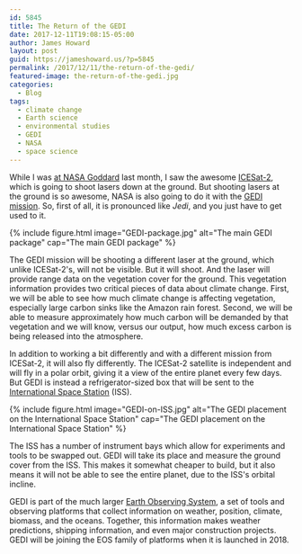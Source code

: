 ```yaml
---
id: 5845
title: The Return of the GEDI
date: 2017-12-11T19:08:15-05:00
author: James Howard
layout: post
guid: https://jameshoward.us/?p=5845
permalink: /2017/12/11/the-return-of-the-gedi/
featured-image: the-return-of-the-gedi.jpg
categories:
  - Blog
tags:
  - climate change
  - Earth science
  - environmental studies
  - GEDI
  - NASA
  - space science
---
```

While I was [at NASA Goddard](/2017/10/24/going-nasa-social/) last
month, I saw the awesome [ICESat-2](/2017/11/24/icesat-icesat-2/),
which is going to shoot lasers down at the ground.  But shooting
lasers at the ground is so awesome, NASA is also going to do it
with the [GEDI mission](https://science.nasa.gov/missions/gedi).
So, first of all, it is pronounced like _Jedi_, and you just have
to get used to it.

{% include figure.html image="GEDI-package.jpg" alt="The main GEDI package"
   cap="The main GEDI package" %}

The GEDI mission will be shooting a different laser at the ground,
which unlike ICESat-2's, will not be visible.  But it will shoot.
And the laser will provide range data on the vegetation cover for
the ground.  This vegetation information provides two critical
pieces of data about climate change.  First, we will be able to see
how much climate change is affecting vegetation, especially large
carbon sinks like the Amazon rain forest.  Second, we will be able
to measure approximately how much carbon will be demanded by that
vegetation and we will know, versus our output, how much excess
carbon is being released into the atmosphere.

In addition to working a bit differently and with a different mission
from ICESat-2, it will also fly differently.  The ICESat-2 satellite
is independent and will fly in a polar orbit, giving it a view of
the entire planet every few days.  But GEDI is instead a
refrigerator-sized box that will be sent to the [International Space
Station](https://www.nasa.gov/mission_pages/station/main/index.html)
(ISS).

{% include figure.html image="GEDI-on-ISS.jpg"
   alt="The GEDI placement on the International Space Station"
   cap="The GEDI placement on the International Space Station" %}

The ISS has a number of instrument bays which allow for experiments
and tools to be swapped out.  GEDI will take its place and measure
the ground cover from the ISS.  This makes it somewhat cheaper to
build, but it also means it will not be able to see the entire
planet, due to the ISS's orbital incline.

GEDI is part of the much larger [Earth Observing
System](https://eospso.nasa.gov/), a set of tools and observing
platforms that collect information on weather, position, climate,
biomass, and the oceans.  Together, this information makes weather
predictions, shipping information, and even major construction
projects.  GEDI will be joining the EOS family of platforms when
it is launched in 2018.
